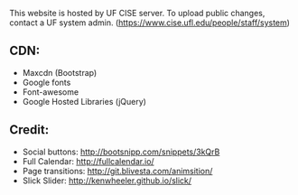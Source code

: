 This website is hosted by UF CISE server. To upload public changes, contact a UF system admin. (https://www.cise.ufl.edu/people/staff/system)


## CDN:
- Maxcdn (Bootstrap) 
- Google fonts
- Font-awesome
- Google Hosted Libraries (jQuery)



## Credit:
- Social buttons: http://bootsnipp.com/snippets/3kQrB
- Full Calendar: http://fullcalendar.io/
- Page transitions: http://git.blivesta.com/animsition/
- Slick Slider: http://kenwheeler.github.io/slick/
